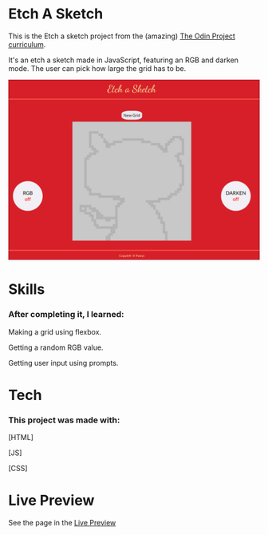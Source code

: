 # Etch A Sketch
This is the Etch a sketch project from the (amazing) [The Odin Project curriculum](https://www.theodinproject.com/).

It's an etch a sketch made in JavaScript, featuring an RGB and darken mode. The user can pick how large the grid has to be.

![Screenshot](screenshots/etch-a-sketch.png)
# Skills
### After completing it, I learned:
Making a grid using flexbox.

Getting a random RGB value.

Getting user input using prompts.
# Tech
### This project was made with:
[HTML]

[JS]

[CSS]
# Live Preview
See the page in the [Live Preview](https://pawys.github.io/Etch-a-Sketch./)



